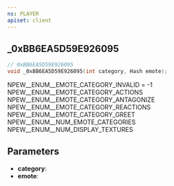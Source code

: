 ```yaml
---
ns: PLAYER
apiset: client
---
```

## _0xBB6EA5D59E926095

```c
// 0xBB6EA5D59E926095
void _0xBB6EA5D59E926095(int category, Hash emote);
```

NPEW__ENUM__EMOTE_CATEGORY_INVALID = -1
NPEW__ENUM__EMOTE_CATEGORY_ACTIONS
NPEW__ENUM__EMOTE_CATEGORY_ANTAGONIZE
NPEW__ENUM__EMOTE_CATEGORY_REACTIONS
NPEW__ENUM__EMOTE_CATEGORY_GREET
NPEW__ENUM__NUM_EMOTE_CATEGORIES
NPEW__ENUM__NUM_DISPLAY_TEXTURES

## Parameters
* **category**:
* **emote**: